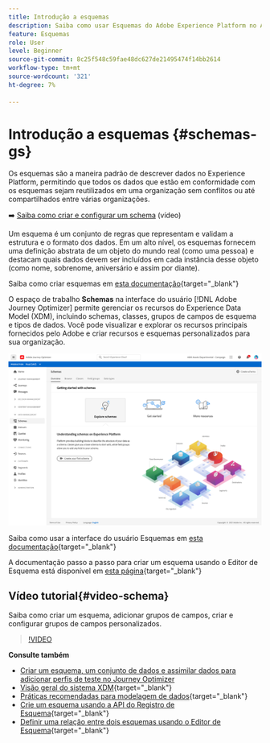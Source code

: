 ```yaml
---
title: Introdução a esquemas
description: Saiba como usar Esquemas do Adobe Experience Platform no Adobe Journey Optimizer
feature: Esquemas
role: User
level: Beginner
source-git-commit: 8c25f548c59fae48dc627de21495474f14bb2614
workflow-type: tm+mt
source-wordcount: '321'
ht-degree: 7%

---
```


# Introdução a esquemas {#schemas-gs}

Os esquemas são a maneira padrão de descrever dados no Experience Platform, permitindo que todos os dados que estão em conformidade com os esquemas sejam reutilizados em uma organização sem conflitos ou até compartilhados entre várias organizações.

➡️ [Saiba como criar e configurar um schema](#video-schema) (vídeo)

Um esquema é um conjunto de regras que representam e validam a estrutura e o formato dos dados. Em um alto nível, os esquemas fornecem uma definição abstrata de um objeto do mundo real (como uma pessoa) e destacam quais dados devem ser incluídos em cada instância desse objeto (como nome, sobrenome, aniversário e assim por diante).

Saiba como criar esquemas em [esta documentação](https://experienceleague.adobe.com/docs/experience-platform/xdm/schema/composition.html?lang=pt-BR){target=&quot;_blank&quot;}

O espaço de trabalho **Schemas** na interface do usuário [!DNL Adobe Journey Optimizer] permite gerenciar os recursos do Experience Data Model (XDM), incluindo schemas, classes, grupos de campos de esquema e tipos de dados. Você pode visualizar e explorar os recursos principais fornecidos pelo Adobe e criar recursos e esquemas personalizados para sua organização.

![](assets/schemas-home.png)

Saiba como usar a interface do usuário Esquemas em [esta documentação](https://experienceleague.adobe.com/docs/experience-platform/xdm/ui/overview.html?lang=en){target=&quot;_blank&quot;}

A documentação passo a passo para criar um esquema usando o Editor de Esquema está disponível em [esta página](https://experienceleague.adobe.com/docs/experience-platform/xdm/tutorials/create-schema-ui.html?lang=pt-BR){target=&quot;_blank&quot;}


## Vídeo tutorial{#video-schema}

Saiba como criar um esquema, adicionar grupos de campos, criar e configurar grupos de campos personalizados.

>[!VIDEO](https://video.tv.adobe.com/v/334461?quality=12)

**Consulte também**

* [Criar um esquema, um conjunto de dados e assimilar dados para adicionar perfis de teste no Journey Optimizer](building-journeys/creating-test-profiles.md)
* [Visão geral do sistema XDM](https://experienceleague.adobe.com/docs/experience-platform/xdm/home.html?lang=pt-BR){target=&quot;_blank&quot;}
* [Práticas recomendadas para modelagem de dados](https://experienceleague.adobe.com/docs/experience-platform/xdm/schema/best-practices.html){target=&quot;_blank&quot;}
* [Crie um esquema usando a API do Registro de Esquema](https://experienceleague.adobe.com/docs/experience-platform/xdm/tutorials/create-schema-api.html){target=&quot;_blank&quot;}
* [Definir uma relação entre dois esquemas usando o Editor de Esquema](https://experienceleague.adobe.com/docs/experience-platform/xdm/tutorials/relationship-ui.html){target=&quot;_blank&quot;}

